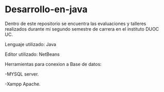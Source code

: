 # Desarrollo-en-java

Dentro de este repositorio se encuentra las evaluaciones y talleres realizados durante mi segundo semestre de carrera en el instituto DUOC UC.

Lenguaje utilizado:
  Java

Editor utilizado:
  NetBeans
  
Herramientas para conexion a Base de datos:

  -MYSQL server.
  
  -Xampp Apache.
